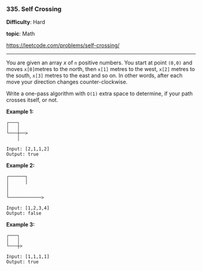 ### 335. Self Crossing

**Difficulty**: Hard

**topic**: Math

<https://leetcode.com/problems/self-crossing/>

***

You are given an array *x* of `n` positive numbers. You start at point `(0,0)` and moves `x[0]`metres to the north, then `x[1]` metres to the west, `x[2]` metres to the south, `x[3]` metres to the east and so on. In other words, after each move your direction changes counter-clockwise.

Write a one-pass algorithm with `O(1)` extra space to determine, if your path crosses itself, or not.

 

**Example 1:**

```
┌───┐
│   │
└───┼──>
    │

Input: [2,1,1,2]
Output: true
```

**Example 2:**

```
┌──────┐
│      │
│
│
└────────────>

Input: [1,2,3,4]
Output: false 
```

**Example 3:**

```
┌───┐
│   │
└───┼>

Input: [1,1,1,1]
Output: true 
```